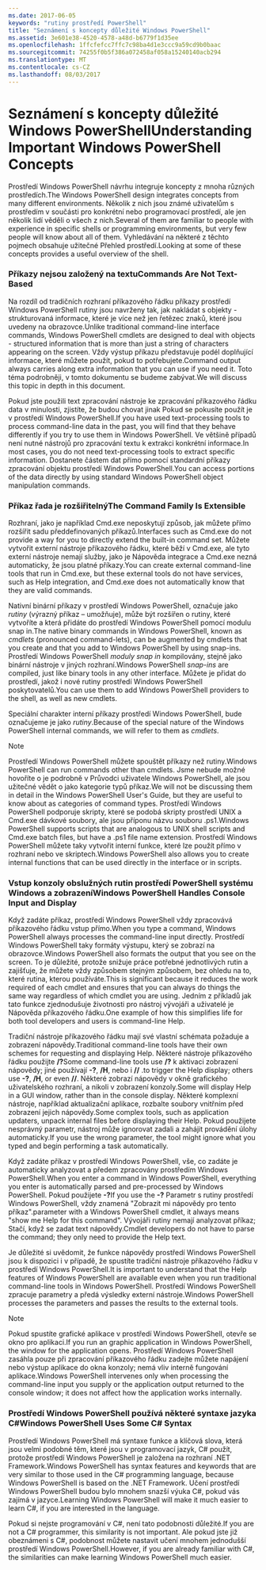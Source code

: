```yaml
---
ms.date: 2017-06-05
keywords: "rutiny prostředí PowerShell"
title: "Seznámení s koncepty důležité Windows PowerShell"
ms.assetid: 3e601e38-4520-4578-a48d-b6779f1d35ee
ms.openlocfilehash: 1ffcfefcc7ffc7c98ba4d1e3ccc9a59cd9b0baac
ms.sourcegitcommit: 74255f0b5f386a072458af058a15240140acb294
ms.translationtype: MT
ms.contentlocale: cs-CZ
ms.lasthandoff: 08/03/2017
---
```

# <a name="understanding-important-windows-powershell-concepts"></a><span data-ttu-id="afd70-103">Seznámení s koncepty důležité Windows PowerShell</span><span class="sxs-lookup"><span data-stu-id="afd70-103">Understanding Important Windows PowerShell Concepts</span></span>
<span data-ttu-id="afd70-104">Prostředí Windows PowerShell návrhu integruje koncepty z mnoha různých prostředích.</span><span class="sxs-lookup"><span data-stu-id="afd70-104">The Windows PowerShell design integrates concepts from many different environments.</span></span> <span data-ttu-id="afd70-105">Několik z nich jsou známé uživatelům s prostředím v součásti pro konkrétní nebo programovací prostředí, ale jen několik lidí věděli o všech z nich.</span><span class="sxs-lookup"><span data-stu-id="afd70-105">Several of them are familiar to people with experience in specific shells or programming environments, but very few people will know about all of them.</span></span> <span data-ttu-id="afd70-106">Vyhledávání na některé z těchto pojmech obsahuje užitečné Přehled prostředí.</span><span class="sxs-lookup"><span data-stu-id="afd70-106">Looking at some of these concepts provides a useful overview of the shell.</span></span>

### <a name="commands-are-not-text-based"></a><span data-ttu-id="afd70-107">Příkazy nejsou založený na textu</span><span class="sxs-lookup"><span data-stu-id="afd70-107">Commands Are Not Text-Based</span></span>
<span data-ttu-id="afd70-108">Na rozdíl od tradičních rozhraní příkazového řádku příkazy prostředí Windows PowerShell rutiny jsou navrženy tak, jak nakládat s objekty - strukturovaná informace, které je více než jen řetězec znaků, které jsou uvedeny na obrazovce.</span><span class="sxs-lookup"><span data-stu-id="afd70-108">Unlike traditional command-line interface commands, Windows PowerShell cmdlets are designed to deal with objects - structured information that is more than just a string of characters appearing on the screen.</span></span> <span data-ttu-id="afd70-109">Vždy výstup příkazu představuje podél doplňující informace, které můžete použít, pokud to potřebujete.</span><span class="sxs-lookup"><span data-stu-id="afd70-109">Command output always carries along extra information that you can use if you need it.</span></span> <span data-ttu-id="afd70-110">Toto téma podrobněji, v tomto dokumentu se budeme zabývat.</span><span class="sxs-lookup"><span data-stu-id="afd70-110">We will discuss this topic in depth in this document.</span></span>

<span data-ttu-id="afd70-111">Pokud jste použili text zpracování nástroje ke zpracování příkazového řádku data v minulosti, zjistíte, že budou chovat jinak Pokud se pokusíte použít je v prostředí Windows PowerShell.</span><span class="sxs-lookup"><span data-stu-id="afd70-111">If you have used text-processing tools to process command-line data in the past, you will find that they behave differently if you try to use them in Windows PowerShell.</span></span> <span data-ttu-id="afd70-112">Ve většině případů není nutné nástrojů pro zpracování textu k extrakci konkrétní informace.</span><span class="sxs-lookup"><span data-stu-id="afd70-112">In most cases, you do not need text-processing tools to extract specific information.</span></span> <span data-ttu-id="afd70-113">Dostanete částem dat přímo pomocí standardní příkazy zpracování objektu prostředí Windows PowerShell.</span><span class="sxs-lookup"><span data-stu-id="afd70-113">You can access portions of the data directly by using standard Windows PowerShell object manipulation commands.</span></span>

### <a name="the-command-family-is-extensible"></a><span data-ttu-id="afd70-114">Příkaz řada je rozšiřitelný</span><span class="sxs-lookup"><span data-stu-id="afd70-114">The Command Family Is Extensible</span></span>
<span data-ttu-id="afd70-115">Rozhraní, jako je například Cmd.exe neposkytují způsob, jak můžete přímo rozšířit sadu předdefinovaných příkazů.</span><span class="sxs-lookup"><span data-stu-id="afd70-115">Interfaces such as Cmd.exe do not provide a way for you to directly extend the built-in command set.</span></span> <span data-ttu-id="afd70-116">Můžete vytvořit externí nástroje příkazového řádku, které běží v Cmd.exe, ale tyto externí nástroje nemají služby, jako je Nápověda integrace a Cmd.exe nezná automaticky, že jsou platné příkazy.</span><span class="sxs-lookup"><span data-stu-id="afd70-116">You can create external command-line tools that run in Cmd.exe, but these external tools do not have services, such as Help integration, and Cmd.exe does not automatically know that they are valid commands.</span></span>

<span data-ttu-id="afd70-117">Nativní binární příkazy v prostředí Windows PowerShell, označuje jako *rutiny* (výrazný příkaz – umožňuje), může být rozšířen o rutiny, které vytvoříte a která přidáte do prostředí Windows PowerShell pomocí modulu snap in.</span><span class="sxs-lookup"><span data-stu-id="afd70-117">The native binary commands in Windows PowerShell, known as *cmdlets* (pronounced command-lets), can be augmented by cmdlets that you create and that you add to Windows PowerShell by using snap-ins.</span></span> <span data-ttu-id="afd70-118">Prostředí Windows PowerShell *moduly snap in* kompilovány, stejně jako binární nástroje v jiných rozhraní.</span><span class="sxs-lookup"><span data-stu-id="afd70-118">Windows PowerShell *snap-ins* are compiled, just like binary tools in any other interface.</span></span> <span data-ttu-id="afd70-119">Můžete je přidat do prostředí, jakož i nové rutiny prostředí Windows PowerShell poskytovatelů.</span><span class="sxs-lookup"><span data-stu-id="afd70-119">You can use them to add Windows PowerShell providers to the shell, as well as new cmdlets.</span></span>

<span data-ttu-id="afd70-120">Speciální charakter interní příkazy prostředí Windows PowerShell, bude označujeme je jako *rutiny*.</span><span class="sxs-lookup"><span data-stu-id="afd70-120">Because of the special nature of the Windows PowerShell internal commands, we will refer to them as *cmdlets*.</span></span>

> [!NOTE]
> <span data-ttu-id="afd70-121">Prostředí Windows PowerShell můžete spouštět příkazy než rutiny.</span><span class="sxs-lookup"><span data-stu-id="afd70-121">Windows PowerShell can run commands other than cmdlets.</span></span> <span data-ttu-id="afd70-122">Jsme nebude možné hovoříte o je podrobně v Průvodci uživatele Windows PowerShell, ale jsou užitečné vědět o jako kategorie typů příkaz.</span><span class="sxs-lookup"><span data-stu-id="afd70-122">We will not be discussing them in detail in the Windows PowerShell User's Guide, but they are useful to know about as categories of command types.</span></span> <span data-ttu-id="afd70-123">Prostředí Windows PowerShell podporuje skripty, které se podobá skripty prostředí UNIX a Cmd.exe dávkové soubory, ale jsou příponu názvu souboru .ps1.</span><span class="sxs-lookup"><span data-stu-id="afd70-123">Windows PowerShell supports scripts that are analogous to UNIX shell scripts and Cmd.exe batch files, but have a .ps1 file name extension.</span></span> <span data-ttu-id="afd70-124">Prostředí Windows PowerShell můžete taky vytvořit interní funkce, které lze použít přímo v rozhraní nebo ve skriptech.</span><span class="sxs-lookup"><span data-stu-id="afd70-124">Windows PowerShell also allows you to create internal functions that can be used directly in the interface or in scripts.</span></span>

### <a name="windows-powershell-handles-console-input-and-display"></a><span data-ttu-id="afd70-125">Vstup konzoly obslužných rutin prostředí PowerShell systému Windows a zobrazení</span><span class="sxs-lookup"><span data-stu-id="afd70-125">Windows PowerShell Handles Console Input and Display</span></span>
<span data-ttu-id="afd70-126">Když zadáte příkaz, prostředí Windows PowerShell vždy zpracovává příkazového řádku vstup přímo.</span><span class="sxs-lookup"><span data-stu-id="afd70-126">When you type a command, Windows PowerShell always processes the command-line input directly.</span></span> <span data-ttu-id="afd70-127">Prostředí Windows PowerShell taky formáty výstupu, který se zobrazí na obrazovce.</span><span class="sxs-lookup"><span data-stu-id="afd70-127">Windows PowerShell also formats the output that you see on the screen.</span></span> <span data-ttu-id="afd70-128">To je důležité, protože snižuje práce potřebné jednotlivých rutin a zajišťuje, že můžete vždy způsobem stejným způsobem, bez ohledu na to, které rutina, kterou používáte.</span><span class="sxs-lookup"><span data-stu-id="afd70-128">This is significant because it reduces the work required of each cmdlet and ensures that you can always do things the same way regardless of which cmdlet you are using.</span></span> <span data-ttu-id="afd70-129">Jedním z příkladů jak tato funkce zjednodušuje životnosti pro nástroj vývojáři a uživatelé je Nápověda příkazového řádku.</span><span class="sxs-lookup"><span data-stu-id="afd70-129">One example of how this simplifies life for both tool developers and users is command-line Help.</span></span>

<span data-ttu-id="afd70-130">Tradiční nástroje příkazového řádku mají své vlastní schémata požaduje a zobrazení nápovědy.</span><span class="sxs-lookup"><span data-stu-id="afd70-130">Traditional command-line tools have their own schemes for requesting and displaying Help.</span></span> <span data-ttu-id="afd70-131">Některé nástroje příkazového řádku použijte **/?**</span><span class="sxs-lookup"><span data-stu-id="afd70-131">Some command-line tools use **/?**</span></span> <span data-ttu-id="afd70-132">k aktivaci zobrazení nápovědy; jiné používají **-?**, **/H**, nebo i  **//** .</span><span class="sxs-lookup"><span data-stu-id="afd70-132">to trigger the Help display; others use **-?**, **/H**, or even **//**.</span></span> <span data-ttu-id="afd70-133">Některé zobrazí nápovědy v okně grafického uživatelského rozhraní, a nikoli v zobrazení konzoly.</span><span class="sxs-lookup"><span data-stu-id="afd70-133">Some will display Help in a GUI window, rather than in the console display.</span></span> <span data-ttu-id="afd70-134">Některé komplexní nástroje, například aktualizační aplikace, rozbalte soubory vnitřním před zobrazení jejich nápovědy.</span><span class="sxs-lookup"><span data-stu-id="afd70-134">Some complex tools, such as application updaters, unpack internal files before displaying their Help.</span></span> <span data-ttu-id="afd70-135">Pokud použijete nesprávný parametr, nástroj může ignorovat zadali a zahájit provádění úlohy automaticky.</span><span class="sxs-lookup"><span data-stu-id="afd70-135">If you use the wrong parameter, the tool might ignore what you typed and begin performing a task automatically.</span></span>

<span data-ttu-id="afd70-136">Když zadáte příkaz v prostředí Windows PowerShell, vše, co zadáte je automaticky analyzovat a předem zpracovány prostředím Windows PowerShell.</span><span class="sxs-lookup"><span data-stu-id="afd70-136">When you enter a command in Windows PowerShell, everything you enter is automatically parsed and pre-processed by Windows PowerShell.</span></span> <span data-ttu-id="afd70-137">Pokud použijete **-?**</span><span class="sxs-lookup"><span data-stu-id="afd70-137">If you use the **-?**</span></span> <span data-ttu-id="afd70-138">Parametr s rutiny prostředí Windows PowerShell, vždy znamená "Zobrazit mi nápovědy pro tento příkaz".</span><span class="sxs-lookup"><span data-stu-id="afd70-138">parameter with a Windows PowerShell cmdlet, it always means "show me Help for this command".</span></span> <span data-ttu-id="afd70-139">Vývojáři rutiny nemají analyzovat příkaz; Stačí, když se zadat text nápovědy.</span><span class="sxs-lookup"><span data-stu-id="afd70-139">Cmdlet developers do not have to parse the command; they only need to provide the Help text.</span></span>

<span data-ttu-id="afd70-140">Je důležité si uvědomit, že funkce nápovědy prostředí Windows PowerShell jsou k dispozici i v případě, že spustíte tradiční nástroje příkazového řádku v prostředí Windows PowerShell.</span><span class="sxs-lookup"><span data-stu-id="afd70-140">It is important to understand that the Help features of Windows PowerShell are available even when you run traditional command-line tools in Windows PowerShell.</span></span> <span data-ttu-id="afd70-141">Prostředí Windows PowerShell zpracuje parametry a předá výsledky externí nástroje.</span><span class="sxs-lookup"><span data-stu-id="afd70-141">Windows PowerShell processes the parameters and passes the results to the external tools.</span></span>

> [!NOTE]
> <span data-ttu-id="afd70-142">Pokud spustíte grafické aplikace v prostředí Windows PowerShell, otevře se okno pro aplikaci.</span><span class="sxs-lookup"><span data-stu-id="afd70-142">If you run an graphic application in Windows PowerShell, the window for the application opens.</span></span> <span data-ttu-id="afd70-143">Prostředí Windows PowerShell zasáhla pouze při zpracování příkazového řádku zadejte můžete napájení nebo výstup aplikace do okna konzoly; nemá vliv interně fungování aplikace.</span><span class="sxs-lookup"><span data-stu-id="afd70-143">Windows PowerShell intervenes only when processing the command-line input you supply or the application output returned to the console window; it does not affect how the application works internally.</span></span>

### <a name="windows-powershell-uses-some-c-syntax"></a><span data-ttu-id="afd70-144">Prostředí Windows PowerShell používá některé syntaxe jazyka C#</span><span class="sxs-lookup"><span data-stu-id="afd70-144">Windows PowerShell Uses Some C# Syntax</span></span>
<span data-ttu-id="afd70-145">Prostředí Windows PowerShell má syntaxe funkce a klíčová slova, která jsou velmi podobné těm, které jsou v programovací jazyk, C# použít, protože prostředí Windows PowerShell je založena na rozhraní .NET Framework.</span><span class="sxs-lookup"><span data-stu-id="afd70-145">Windows PowerShell has syntax features and keywords that are very similar to those used in the C# programming language, because Windows PowerShell is based on the .NET Framework.</span></span> <span data-ttu-id="afd70-146">Učení prostředí Windows PowerShell budou bylo mnohem snazší výuka C#, pokud vás zajímá v jazyce.</span><span class="sxs-lookup"><span data-stu-id="afd70-146">Learning Windows PowerShell will make it much easier to learn C#, if you are interested in the language.</span></span>

<span data-ttu-id="afd70-147">Pokud si nejste programování v C#, není tato podobnosti důležité.</span><span class="sxs-lookup"><span data-stu-id="afd70-147">If you are not a C# programmer, this similarity is not important.</span></span> <span data-ttu-id="afd70-148">Ale pokud jste již obeznámeni s C#, podobnost můžete nastavit učení mnohem jednodušší prostředí Windows PowerShell.</span><span class="sxs-lookup"><span data-stu-id="afd70-148">However, if you are already familiar with C#, the similarities can make learning Windows PowerShell much easier.</span></span>

